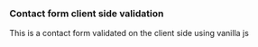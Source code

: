 ### Contact form client side validation
This is a contact form validated on the client side using vanilla js
